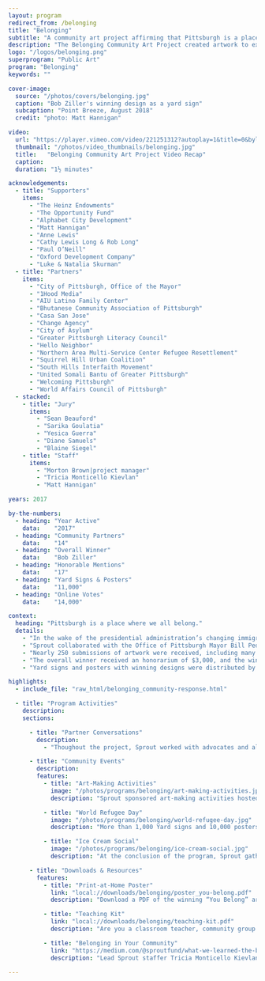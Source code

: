 ```yaml
---
layout: program
redirect_from: /belonging
title: "Belonging"
subtitle: "A community art project affirming that Pittsburgh is a place where we all belong."
description: "The Belonging Community Art Project created artwork to express the concept of “belonging” and advocating for a welcoming Pittsburgh to immigrants and refugees. Nearly 250 submissions of artwork were received, including many from local youth. Winners were selected through a combination of juried art processes and online voting that drew more than 14,000 votes. The winning design, by Bob Ziller, was produced as yard signs and posters that were distributed for free across the region."
logo: "/logos/belonging.png"
superprogram: "Public Art"
program: "Belonging"
keywords: ""

cover-image:
  source: "/photos/covers/belonging.jpg"
  caption: "Bob Ziller's winning design as a yard sign"
  subcaption: "Point Breeze, August 2018"
  credit: "photo: Matt Hannigan"

video:
  url: "https://player.vimeo.com/video/221251312?autoplay=1&title=0&byline=0&portrait=0"
  thumbnail: "/photos/video_thumbnails/belonging.jpg"
  title:   "Belonging Community Art Project Video Recap"
  caption:
  duration: "1½ minutes"

acknowledgements:
  - title: "Supporters"
    items:
      - "The Heinz Endowments"
      - "The Opportunity Fund"
      - "Alphabet City Development"
      - "Matt Hannigan"
      - "Anne Lewis"
      - "Cathy Lewis Long & Rob Long"
      - "Paul O’Neill"
      - "Oxford Development Company"
      - "Luke & Natalia Skurman"
  - title: "Partners"
    items:
      - "City of Pittsburgh, Office of the Mayor"
      - "1Hood Media"
      - "AIU Latino Family Center"
      - "Bhutanese Community Association of Pittsburgh"
      - "Casa San Jose"
      - "Change Agency"
      - "City of Asylum"
      - "Greater Pittsburgh Literacy Council"
      - "Hello Neighbor"
      - "Northern Area Multi-Service Center Refugee Resettlement"
      - "Squirrel Hill Urban Coalition"
      - "South Hills Interfaith Movement"
      - "United Somali Bantu of Greater Pittsburgh"
      - "Welcoming Pittsburgh"
      - "World Affairs Council of Pittsburgh"
  - stacked:
    - title: "Jury"
      items:
        - "Sean Beauford"
        - "Sarika Goulatia"
        - "Yesica Guerra"
        - "Diane Samuels"
        - "Blaine Siegel"
    - title: "Staff"
      items:
        - "Morton Brown|project manager"
        - "Tricia Monticello Kievlan"
        - "Matt Hannigan"

years: 2017

by-the-numbers:
  - heading: "Year Active"
    data:    "2017"
  - heading: "Community Partners"
    data:    "14"
  - heading: "Overall Winner"
    data:    "Bob Ziller"
  - heading: "Honorable Mentions"
    data:    "17"
  - heading: "Yard Signs & Posters"
    data:    "11,000"
  - heading: "Online Votes"
    data:    "14,000"

context:
  heading: "Pittsburgh is a place where we all belong."
  details:
    - "In the wake of the presidential administration’s changing immigration policy, The Sprout Fund created the Belonging Community Art Project to celebrate the spirit and creative energy of the people who have made Pittsburgh their home, built communities here, and contributed to our shared future."
    - "Sprout collaborated with the Office of Pittsburgh Mayor Bill Peduto and 14 local organizations that promote unity and dialogue and serve immigrants and refugees. Through this initiative, local youth and adult artists created artwork expressing their concept of “belonging” and advocating for a welcoming and united Pittsburgh and Allegheny County."
    - "Nearly 250 submissions of artwork were received, including many from local youth. Winners were selected through a combination of juried art processes and online voting that drew more than 14,000 votes."
    - "The overall winner received an honorarium of $3,000, and the winning design was produced as yard signs and posters that were distributed for free across the region. An additional 17 works of art appeared on a “Community Voices” poster, and these winning artists each received a $100 honorarium."
    - "Yard signs and posters with winning designs were distributed by the City of Pittsburgh, Citiparks sites, all 19 branches of the Carnegie Library of Pittsburgh, coffee shops, community centers, and all partner organizations' sites."

highlights:
  - include_file: "raw_html/belonging_community-response.html"

  - title: "Program Activities"
    description:
    sections:

      - title: "Partner Conversations"
        description:
          - "Thoughout the project, Sprout worked with advocates and allies of the immgrant and refugee communities. Prior to launch, Sprout hosted in-person meetings and phone interviews with representatives from all 14 community partners. These conversations deeply informed the program design, from naming the program to developing its outreach strategy."

      - title: "Community Events"
        description:
        features:
          - title: "Art-Making Activities"
            image: "/photos/programs/belonging/art-making-activities.jpg"
            description: "Sprout sponsored art-making activities hosted by several of community partners, including Casa San Jose, the Northern Area Multi Service Center, Squirrel Hill Urban Coalition, and United Somali Bantu of Greater Pittsburgh."

          - title: "World Refugee Day"
            image: "/photos/programs/belonging/world-refugee-day.jpg"
            description: "More than 1,000 Yard signs and 10,000 posters of the winning design and the community voices poster began distribution at the World Refugee Day celebration in Market Square in downtown Pittsburgh."

          - title: "Ice Cream Social"
            image: "/photos/programs/belonging/ice-cream-social.jpg"
            description: "At the conclusion of the program, Sprout gathered the winning artists, commmunity partners, jurors, and staff to celebrate and connect."

      - title: "Downloads & Resources"
        features:
          - title: "Print-at-Home Poster"
            link: "local://downloads/belonging/poster_you-belong.pdf"
            description: "Download a PDF of the winning “You Belong” artwork and print your own 18” by 18” poster or yard sign using FedEx Kinkos or a locally-owned print shop of your choice."

          - title: "Teaching Kit"
            link: "local://downloads/belonging/teaching-kit.pdf"
            description: "Are you a classroom teacher, community group leader, or out-of-school educator? Encourage your children & youth to create their own unique artistic response using the Belonging teaching kit."

          - title: "Belonging in Your Community"
            link: "https://medium.com/@sproutfund/what-we-learned-the-belonging-community-art-project-546a45f2177d"
            description: "Lead Sprout staffer Tricia Monticello Kievlan offers advice and recommendations to others who might lead similar work in their communities with this post on Medium."

---
```

